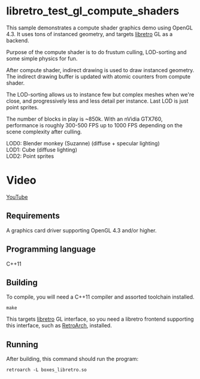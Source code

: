 # libretro_test_gl_compute_shaders
This sample demonstrates a compute shader graphics demo using OpenGL 4.3. It uses tons of instanced geometry, and 
targets [libretro](http://libretro.com) GL as a backend.

Purpose of the compute shader is to do frustum culling, LOD-sorting and some simple physics for fun.

After compute shader, indirect drawing is used to draw instanced geometry.
The indirect drawing buffer is updated with atomic counters from compute shader.

The LOD-sorting allows us to instance few but complex meshes when we're close,
and progressively less and less detail per instance. Last LOD is just point sprites.

The number of blocks in play is ~850k.
With an nVidia GTX760, performance is roughly 300-500 FPS up to 1000 FPS depending on the scene complexity after culling.

LOD0: Blender monkey (Suzanne) (diffuse + specular lighting)<br/>
LOD1: Cube (diffuse lighting)<br/>
LOD2: Point sprites<br/>

Video
======
[YouTube](https://www.youtube.com/watch?v=MMfvR252RR4)

## Requirements
A graphics card driver supporting OpenGL 4.3 and/or higher.

## Programming language
C++11

## Building
To compile, you will need a C++11 compiler and assorted toolchain installed.

    make

This targets [libretro](http://libretro.com) GL interface, so you need a libretro frontend supporting this interface, such as [RetroArch](https://github.com/libretro/RetroArch), installed.

## Running
After building, this command should run the program:

    retroarch -L boxes_libretro.so
